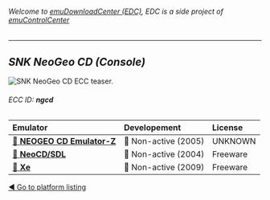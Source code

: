 ###### Welcome to [emuDownloadCenter (EDC)](https://github.com/PhoenixInteractiveNL/emuDownloadCenter/wiki/), EDC is a side project of [emuControlCenter](https://github.com/PhoenixInteractiveNL/emuControlCenter/wiki/)
***
## _SNK NeoGeo CD (Console)_
![](https://raw.githubusercontent.com/wiki/PhoenixInteractiveNL/emuDownloadCenter/images_platform/ecc_ngcd_teaser.png "SNK NeoGeo CD ECC teaser.")
###### ECC ID: **ngcd**

| Emulator | Developement | License |
|:---------|:-------------|:--------|
| [:file_folder: **NEOGEO CD Emulator-Z**](https://github.com/PhoenixInteractiveNL/emuDownloadCenter/wiki/Emulator-ncdz#menu) | :red_circle: Non-active (2005) | UNKNOWN |
| [:file_folder: **NeoCD/SDL**](https://github.com/PhoenixInteractiveNL/emuDownloadCenter/wiki/Emulator-neocdsdl#menu) | :red_circle: Non-active (2004) | Freeware |
| [:file_folder: **Xe**](https://github.com/PhoenixInteractiveNL/emuDownloadCenter/wiki/Emulator-xe#menu) | :red_circle: Non-active (2009) | Freeware |

[:arrow_backward: Go to platform listing](https://github.com/PhoenixInteractiveNL/emuDownloadCenter/wiki/EDC-Platform-List)
